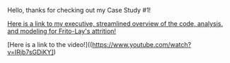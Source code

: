 Hello, thanks for checking out my Case Study #1! 

[Here is a link to my executive, streamlined overview of the code, analysis, and modeling for Frito-Lay's attrition! ](CaseStudy1_Pehlke_ExecutiveSummary.Rmd)

[Here is a link to the video!]((https://www.youtube.com/watch?v=IRjb7sGDiKY])
